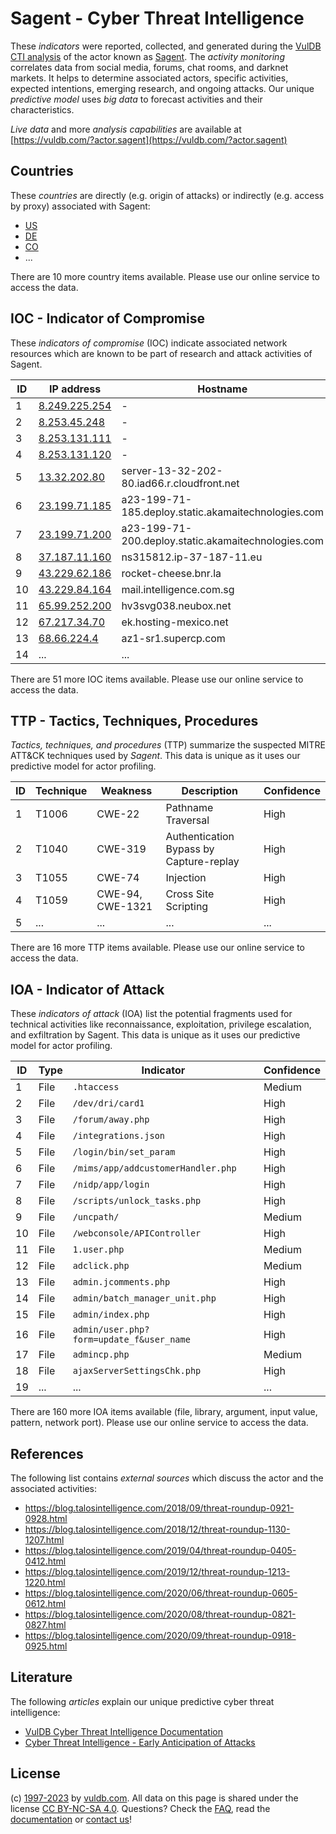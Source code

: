 # Sagent - Cyber Threat Intelligence

These _indicators_ were reported, collected, and generated during the [VulDB CTI analysis](https://vuldb.com/?kb.cti) of the actor known as [Sagent](https://vuldb.com/?actor.sagent). The _activity monitoring_ correlates data from social media, forums, chat rooms, and darknet markets. It helps to determine associated actors, specific activities, expected intentions, emerging research, and ongoing attacks. Our unique _predictive model_ uses _big data_ to forecast activities and their characteristics.

_Live data_ and more _analysis capabilities_ are available at [https://vuldb.com/?actor.sagent](https://vuldb.com/?actor.sagent)

## Countries

These _countries_ are directly (e.g. origin of attacks) or indirectly (e.g. access by proxy) associated with Sagent:

* [US](https://vuldb.com/?country.us)
* [DE](https://vuldb.com/?country.de)
* [CO](https://vuldb.com/?country.co)
* ...

There are 10 more country items available. Please use our online service to access the data.

## IOC - Indicator of Compromise

These _indicators of compromise_ (IOC) indicate associated network resources which are known to be part of research and attack activities of Sagent.

ID | IP address | Hostname | Campaign | Confidence
-- | ---------- | -------- | -------- | ----------
1 | [8.249.225.254](https://vuldb.com/?ip.8.249.225.254) | - | - | High
2 | [8.253.45.248](https://vuldb.com/?ip.8.253.45.248) | - | - | High
3 | [8.253.131.111](https://vuldb.com/?ip.8.253.131.111) | - | - | High
4 | [8.253.131.120](https://vuldb.com/?ip.8.253.131.120) | - | - | High
5 | [13.32.202.80](https://vuldb.com/?ip.13.32.202.80) | server-13-32-202-80.iad66.r.cloudfront.net | - | High
6 | [23.199.71.185](https://vuldb.com/?ip.23.199.71.185) | a23-199-71-185.deploy.static.akamaitechnologies.com | - | High
7 | [23.199.71.200](https://vuldb.com/?ip.23.199.71.200) | a23-199-71-200.deploy.static.akamaitechnologies.com | - | High
8 | [37.187.11.160](https://vuldb.com/?ip.37.187.11.160) | ns315812.ip-37-187-11.eu | - | High
9 | [43.229.62.186](https://vuldb.com/?ip.43.229.62.186) | rocket-cheese.bnr.la | - | High
10 | [43.229.84.164](https://vuldb.com/?ip.43.229.84.164) | mail.intelligence.com.sg | - | High
11 | [65.99.252.200](https://vuldb.com/?ip.65.99.252.200) | hv3svg038.neubox.net | - | High
12 | [67.217.34.70](https://vuldb.com/?ip.67.217.34.70) | ek.hosting-mexico.net | - | High
13 | [68.66.224.4](https://vuldb.com/?ip.68.66.224.4) | az1-sr1.supercp.com | - | High
14 | ... | ... | ... | ...

There are 51 more IOC items available. Please use our online service to access the data.

## TTP - Tactics, Techniques, Procedures

_Tactics, techniques, and procedures_ (TTP) summarize the suspected MITRE ATT&CK techniques used by _Sagent_. This data is unique as it uses our predictive model for actor profiling.

ID | Technique | Weakness | Description | Confidence
-- | --------- | -------- | ----------- | ----------
1 | T1006 | CWE-22 | Pathname Traversal | High
2 | T1040 | CWE-319 | Authentication Bypass by Capture-replay | High
3 | T1055 | CWE-74 | Injection | High
4 | T1059 | CWE-94, CWE-1321 | Cross Site Scripting | High
5 | ... | ... | ... | ...

There are 16 more TTP items available. Please use our online service to access the data.

## IOA - Indicator of Attack

These _indicators of attack_ (IOA) list the potential fragments used for technical activities like reconnaissance, exploitation, privilege escalation, and exfiltration by Sagent. This data is unique as it uses our predictive model for actor profiling.

ID | Type | Indicator | Confidence
-- | ---- | --------- | ----------
1 | File | `.htaccess` | Medium
2 | File | `/dev/dri/card1` | High
3 | File | `/forum/away.php` | High
4 | File | `/integrations.json` | High
5 | File | `/login/bin/set_param` | High
6 | File | `/mims/app/addcustomerHandler.php` | High
7 | File | `/nidp/app/login` | High
8 | File | `/scripts/unlock_tasks.php` | High
9 | File | `/uncpath/` | Medium
10 | File | `/webconsole/APIController` | High
11 | File | `1.user.php` | Medium
12 | File | `adclick.php` | Medium
13 | File | `admin.jcomments.php` | High
14 | File | `admin/batch_manager_unit.php` | High
15 | File | `admin/index.php` | High
16 | File | `admin/user.php?form=update_f&user_name` | High
17 | File | `admincp.php` | Medium
18 | File | `ajaxServerSettingsChk.php` | High
19 | ... | ... | ...

There are 160 more IOA items available (file, library, argument, input value, pattern, network port). Please use our online service to access the data.

## References

The following list contains _external sources_ which discuss the actor and the associated activities:

* https://blog.talosintelligence.com/2018/09/threat-roundup-0921-0928.html
*  https://blog.talosintelligence.com/2018/12/threat-roundup-1130-1207.html
*  https://blog.talosintelligence.com/2019/04/threat-roundup-0405-0412.html
* https://blog.talosintelligence.com/2019/12/threat-roundup-1213-1220.html
* https://blog.talosintelligence.com/2020/06/threat-roundup-0605-0612.html
* https://blog.talosintelligence.com/2020/08/threat-roundup-0821-0827.html
* https://blog.talosintelligence.com/2020/09/threat-roundup-0918-0925.html

## Literature

The following _articles_ explain our unique predictive cyber threat intelligence:

* [VulDB Cyber Threat Intelligence Documentation](https://vuldb.com/?kb.cti)
* [Cyber Threat Intelligence - Early Anticipation of Attacks](https://www.scip.ch/en/?labs.20201022)

## License

(c) [1997-2023](https://vuldb.com/?kb.changelog) by [vuldb.com](https://vuldb.com/?kb.about). All data on this page is shared under the license [CC BY-NC-SA 4.0](https://creativecommons.org/licenses/by-nc-sa/4.0/). Questions? Check the [FAQ](https://vuldb.com/?kb.faq), read the [documentation](https://vuldb.com/?kb) or [contact us](https://vuldb.com/?contact)!
